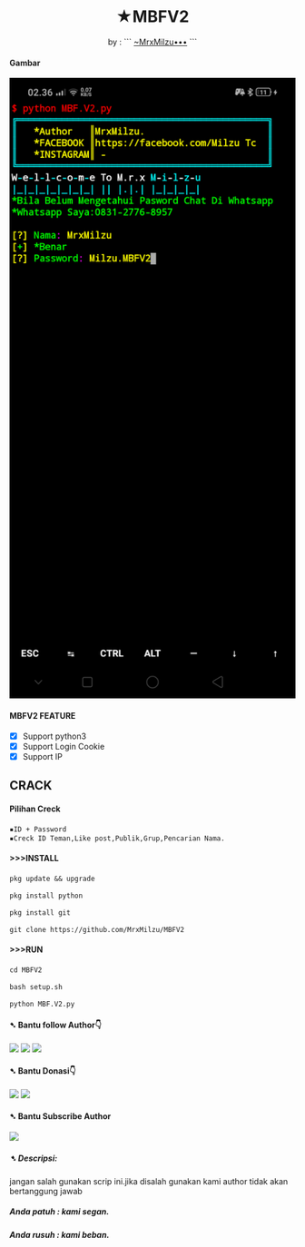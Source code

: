 <h1 align="center">
  ★MBFV2
</h1>
</div>
<p align="center">
  by : 
```
<a href="https://www.facebook.com/100071637038126">~MrxMilzu•••</a>
```
</p>
<p align="center">
 
####  Gambar
<img width="2000px" src="/Screenshot_2021-09-04-02-36-29-44_84d3000e3f4017145260f7618db1d683.png">

####  MBFV2 FEATURE 
- [x] Support python3
- [x] Support Login Cookie
- [x] Support IP

##  CRACK
#### Pilihan Creck
```
▪ID + Password
▪Creck ID Teman,Like post,Publik,Grup,Pencarian Nama.
```
#### >>>INSTALL
```
pkg update && upgrade
```
```
pkg install python
```
```
pkg install git
```
```
git clone https://github.com/MrxMilzu/MBFV2
```
#### >>>RUN
```
cd MBFV2
```
```
bash setup.sh
```
```
python MBF.V2.py
```
#### ➷ Bantu follow Author👇
[![](https://img.shields.io/badge/Facebook-blue?logo=Facebook&logoColor=blue&labelColor=white)](https://www.facebook.com/100071637038126)
[![](https://img.shields.io/badge/Instagram-red?logo=Instagram&logoColor=red&labelColor=white)](https://www.instagram.com/milzu_tc_hacker/)
[![](https://img.shields.io/badge/Github-black?logo=Github&logoColor=black&labelColor=white)](https://github.com/MrxMilzu) 
#### ➷ Bantu Donasi👇
[![](https://img.shields.io/badge/DANA-Pay-white?logo=DANA&logoColor=white&labelColor=blue)](https://link.dana.id/qr/3u8s8cbp)
[![](https://img.shields.io/badge/Shopee-Pay-white?logo=Shopee&logoColor=blue&labelColor=orange)](https://shp.ee/a8kx89x?smtt=0.0.9)

#### ➷ Bantu Subscribe Author
[![](https://img.shields.io/badge/YouTube-SUBSCRIBE-red?&logoColor=white&labelColor=purpel)](https://youtube.com/channel/UCqHIxnz-uxVzLXARplFzzqQ)

##### ➷ Descripsi:
jangan salah gunakan scrip ini.jika disalah gunakan kami author tidak akan bertanggung jawab

##### Anda patuh : kami segan.
##### Anda rusuh : kami beban.
